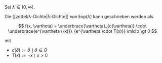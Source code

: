 Sei $\lambda \in (0, \infty)$.

Die [[zettel/λ-Dichte|λ-Dichte]] von $\text{Exp}(\lambda)$ kann geschrieben werden als

$$
	f(x, \vartheta) = \underbrace{\vartheta}_{c(\vartheta)} \cdot \underbrace{e^{\vartheta (-x)}}_{e^{\vartheta \cdot T(x)}} \mid x \gt 0
$$

mit
- $c(\vartheta) := \vartheta \mid \vartheta \in \Theta$
- $T(x) := -x \mid x \gt 0$